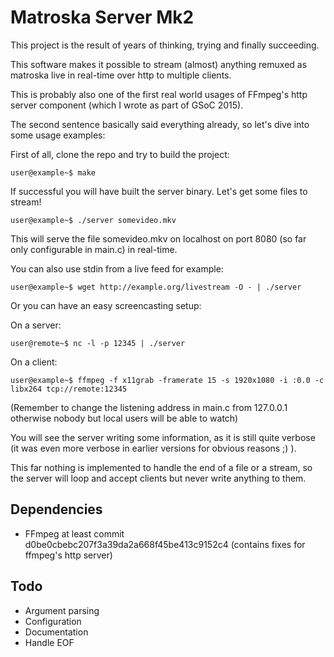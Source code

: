 Matroska Server Mk2
===================

This project is the result of years of thinking, trying and finally succeeding.

This software makes it possible to stream (almost) anything remuxed as matroska live in real-time over http to multiple clients.

This is probably also one of the first real world usages of FFmpeg's http server component (which I wrote as part of GSoC 2015).

The second sentence basically said everything already, so let's dive into some usage examples:

First of all, clone the repo and try to build the project:

```
user@example~$ make
```

If successful you will have built the server binary. Let's get some files to stream!

```
user@example~$ ./server somevideo.mkv
```

This will serve the file somevideo.mkv on localhost on port 8080 (so far only configurable in main.c) in real-time.

You can also use stdin from a live feed for example:

```
user@example~$ wget http://example.org/livestream -O - | ./server
```

Or you can have an easy screencasting setup:


On a server:
```
user@remote~$ nc -l -p 12345 | ./server
```

On a client:

```
user@example~$ ffmpeg -f x11grab -framerate 15 -s 1920x1080 -i :0.0 -c libx264 tcp://remote:12345
```

(Remember to change the listening address in main.c from 127.0.0.1 otherwise nobody but local users will be able to watch)

You will see the server writing some information, as it is still quite verbose (it was even more verbose in earlier versions for obvious reasons ;) ).

This far nothing is implemented to handle the end of a file or a stream, so the server will loop and accept clients but never write anything to them.


Dependencies
------------

- FFmpeg at least commit d0be0cbebc207f3a39da2a668f45be413c9152c4 (contains fixes for ffmpeg's http server)


Todo
----

- Argument parsing
- Configuration
- Documentation
- Handle EOF
